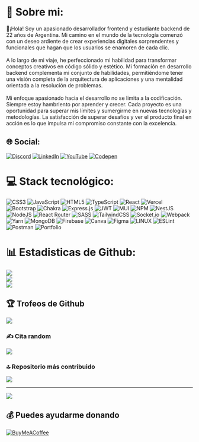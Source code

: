 # 💫 Sobre mi:
👋¡Hola! Soy un apasionado desarrollador frontend y estudiante backend de 22 años de Argentina. Mi camino en el mundo de la tecnología comenzó con un deseo ardiente de crear experiencias digitales sorprendentes y funcionales que hagan que los usuarios se enamoren de cada clic.<br><br>A lo largo de mi viaje, he perfeccionado mi habilidad para transformar conceptos creativos en código sólido y estético. Mi formación en desarrollo backend complementa mi conjunto de habilidades, permitiéndome tener una visión completa de la arquitectura de aplicaciones y una mentalidad orientada a la resolución de problemas.<br><br>Mi enfoque apasionado hacia el desarrollo no se limita a la codificación. Siempre estoy hambriento por aprender y crecer. Cada proyecto es una oportunidad para superar mis límites y sumergirme en nuevas tecnologías y metodologías. La satisfacción de superar desafíos y ver el producto final en acción es lo que impulsa mi compromiso constante con la excelencia.<br>


## 🌐 Social:
[![Discord](https://img.shields.io/badge/Discord-%237289DA.svg?logo=discord&logoColor=white)](https://discord.gg/_joarodriguez) [![LinkedIn](https://img.shields.io/badge/LinkedIn-%230077B5.svg?logo=linkedin&logoColor=white)](https://linkedin.com/in/https://www.linkedin.com/in/joaquinrodriguez-dev/) [![YouTube](https://img.shields.io/badge/YouTube-%23FF0000.svg?logo=YouTube&logoColor=white)](https://youtube.com/@https://www.youtube.com/@JoaRodDev) [![Codepen](https://img.shields.io/badge/Codepen-000000?style=for-the-badge&logo=codepen&logoColor=white)](https://codepen.io/https://codepen.io/JoaquinRodriguez) 

# 💻 Stack tecnológico:
![CSS3](https://img.shields.io/badge/css3-%231572B6.svg?style=for-the-badge&logo=css3&logoColor=white) ![JavaScript](https://img.shields.io/badge/javascript-%23323330.svg?style=for-the-badge&logo=javascript&logoColor=%23F7DF1E) ![HTML5](https://img.shields.io/badge/html5-%23E34F26.svg?style=for-the-badge&logo=html5&logoColor=white) ![TypeScript](https://img.shields.io/badge/typescript-%23007ACC.svg?style=for-the-badge&logo=typescript&logoColor=white) ![React](https://img.shields.io/badge/react-%2320232a.svg?style=for-the-badge&logo=react&logoColor=%2361DAFB) ![Vercel](https://img.shields.io/badge/vercel-%23000000.svg?style=for-the-badge&logo=vercel&logoColor=white) ![Bootstrap](https://img.shields.io/badge/bootstrap-%23563D7C.svg?style=for-the-badge&logo=bootstrap&logoColor=white) ![Chakra](https://img.shields.io/badge/chakra-%234ED1C5.svg?style=for-the-badge&logo=chakraui&logoColor=white) ![Express.js](https://img.shields.io/badge/express.js-%23404d59.svg?style=for-the-badge&logo=express&logoColor=%2361DAFB) ![JWT](https://img.shields.io/badge/JWT-black?style=for-the-badge&logo=JSON%20web%20tokens) ![MUI](https://img.shields.io/badge/MUI-%230081CB.svg?style=for-the-badge&logo=material-ui&logoColor=white) ![NPM](https://img.shields.io/badge/NPM-%23000000.svg?style=for-the-badge&logo=npm&logoColor=white) ![NestJS](https://img.shields.io/badge/nestjs-%23E0234E.svg?style=for-the-badge&logo=nestjs&logoColor=white) ![NodeJS](https://img.shields.io/badge/node.js-6DA55F?style=for-the-badge&logo=node.js&logoColor=white) ![React Router](https://img.shields.io/badge/React_Router-CA4245?style=for-the-badge&logo=react-router&logoColor=white) ![SASS](https://img.shields.io/badge/SASS-hotpink.svg?style=for-the-badge&logo=SASS&logoColor=white) ![TailwindCSS](https://img.shields.io/badge/tailwindcss-%2338B2AC.svg?style=for-the-badge&logo=tailwind-css&logoColor=white) ![Socket.io](https://img.shields.io/badge/Socket.io-black?style=for-the-badge&logo=socket.io&badgeColor=010101) ![Webpack](https://img.shields.io/badge/webpack-%238DD6F9.svg?style=for-the-badge&logo=webpack&logoColor=black) ![Yarn](https://img.shields.io/badge/yarn-%232C8EBB.svg?style=for-the-badge&logo=yarn&logoColor=white) ![MongoDB](https://img.shields.io/badge/MongoDB-%234ea94b.svg?style=for-the-badge&logo=mongodb&logoColor=white) ![Firebase](https://img.shields.io/badge/firebase-%23039BE5.svg?style=for-the-badge&logo=firebase) ![Canva](https://img.shields.io/badge/Canva-%2300C4CC.svg?style=for-the-badge&logo=Canva&logoColor=white) 	![Figma](https://img.shields.io/badge/figma-%23F24E1E.svg?style=for-the-badge&logo=figma&logoColor=white) ![LINUX](https://img.shields.io/badge/Linux-FCC624?style=for-the-badge&logo=linux&logoColor=black) ![ESLint](https://img.shields.io/badge/ESLint-4B3263?style=for-the-badge&logo=eslint&logoColor=white) ![Postman](https://img.shields.io/badge/Postman-FF6C37?style=for-the-badge&logo=postman&logoColor=white) ![Portfolio](https://img.shields.io/badge/Portfolio-%23000000.svg?style=for-the-badge&logo=firefox&logoColor=#FF7139)
# 📊 Estadisticas de Github:
![](https://github-readme-stats.vercel.app/api?username=JoaRodDev&theme=material-palenight&hide_border=false&include_all_commits=true&count_private=false)<br/>
![](https://github-readme-streak-stats.herokuapp.com/?user=JoaRodDev&theme=material-palenight&hide_border=false)<br/>
![](https://github-readme-stats.vercel.app/api/top-langs/?username=JoaRodDev&theme=material-palenight&hide_border=false&include_all_commits=true&count_private=false&layout=compact)

## 🏆 Trofeos de Github
![](https://github-profile-trophy.vercel.app/?username=JoaRodDev&theme=gruvbox&no-frame=false&no-bg=true&margin-w=4)

### ✍️ Cita random
![](https://quotes-github-readme.vercel.app/api?type=horizontal&theme=dark)

### 🔝 Repositorio más contribuido
![](https://github-contributor-stats.vercel.app/api?username=JoaRodDev&limit=5&theme=dark&combine_all_yearly_contributions=true)

---
[![](https://visitcount.itsvg.in/api?id=JoaRodDev&icon=0&color=0)](https://visitcount.itsvg.in)

  ## 💰 Puedes ayudarme donando
  [![BuyMeACoffee](https://img.shields.io/badge/Buy%20Me%20a%20Coffee-ffdd00?style=for-the-badge&logo=buy-me-a-coffee&logoColor=black)](https://buymeacoffee.com/https://www.buymeacoffee.com/joarodev) 

  
<!-- Proudly created with GPRM ( https://gprm.itsvg.in ) -->

